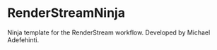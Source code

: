 # RenderStreamNinja
 Ninja template for the RenderStream workflow. Developed by Michael Adefehinti.
